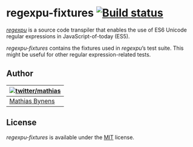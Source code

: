 # regexpu-fixtures [![Build status](https://travis-ci.org/mathiasbynens/regexpu-fixtures.svg?branch=master)](https://travis-ci.org/mathiasbynens/regexpu-fixtures)

[_regexpu_](https://mths.be/regexpu) is a source code transpiler that enables the use of ES6 Unicode regular expressions in JavaScript-of-today (ES5).

_regexpu-fixtures_ contains the fixtures used in _regexpu_’s test suite. This might be useful for other regular expression-related tests.

## Author

| [![twitter/mathias](https://gravatar.com/avatar/24e08a9ea84deb17ae121074d0f17125?s=70)](https://twitter.com/mathias "Follow @mathias on Twitter") |
|---|
| [Mathias Bynens](https://mathiasbynens.be/) |

## License

_regexpu-fixtures_ is available under the [MIT](https://mths.be/mit) license.
